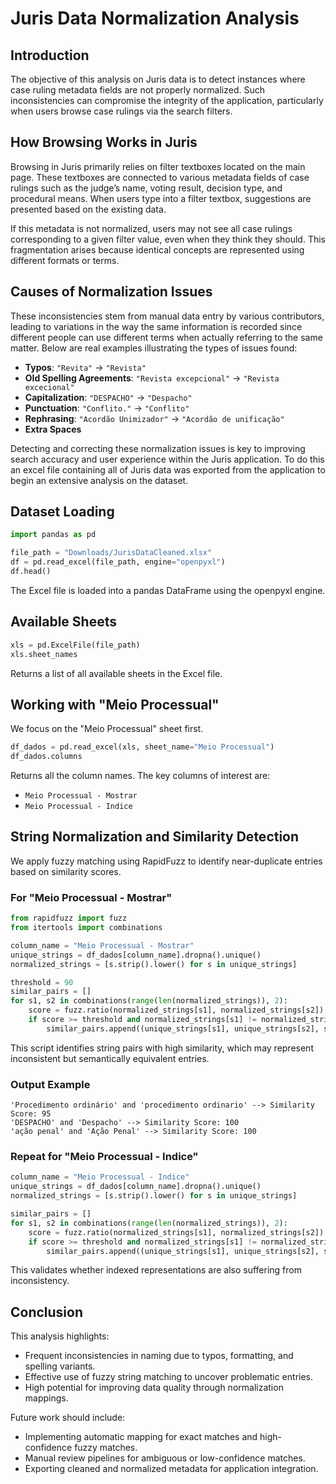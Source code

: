 # Juris Data Normalization Analysis

## Introduction

The objective of this analysis on Juris data is to detect instances where case ruling metadata fields are not properly normalized. Such inconsistencies can compromise the integrity of the application, particularly when users browse case rulings via the search filters.

## How Browsing Works in Juris

Browsing in Juris primarily relies on filter textboxes located on the main page. These textboxes are connected to various metadata fields of case rulings such as the judge’s name, voting result, decision type, and procedural means. When users type into a filter textbox, suggestions are presented based on the existing data.

If this metadata is not normalized, users may not see all case rulings corresponding to a given filter value, even when they think they should. This fragmentation arises because identical concepts are represented using different formats or terms.

## Causes of Normalization Issues

These inconsistencies stem from manual data entry by various contributors, leading to variations in the way the same information is recorded since different people can use different terms when actually referring to the same matter. Below are real examples illustrating the types of issues found:

- **Typos**: `"Revita"` → `"Revista"`
- **Old Spelling Agreements**: `"Revista excepcional"` → `"Revista excecional"`
- **Capitalization**: `"DESPACHO"` → `"Despacho"`
- **Punctuation**: `"Conflito."` → `"Conflito"`
- **Rephrasing**: `"Acordão Unimizador"` → `"Acordão de unificação"`
- **Extra Spaces**

Detecting and correcting these normalization issues is key to improving search accuracy and user experience within the Juris application. 
To do this an excel file containing all of Juris data was exported from the application to begin an extensive analysis on the dataset.

## Dataset Loading

```python
import pandas as pd

file_path = "Downloads/JurisDataCleaned.xlsx"
df = pd.read_excel(file_path, engine="openpyxl")
df.head()
```

The Excel file is loaded into a pandas DataFrame using the openpyxl engine.

## Available Sheets

```python
xls = pd.ExcelFile(file_path)
xls.sheet_names
```

Returns a list of all available sheets in the Excel file.

## Working with "Meio Processual"

We focus on the "Meio Processual" sheet first.

```python
df_dados = pd.read_excel(xls, sheet_name="Meio Processual")
df_dados.columns
```

Returns all the column names. The key columns of interest are:

- `Meio Processual - Mostrar`
- `Meio Processual - Indice`

## String Normalization and Similarity Detection

We apply fuzzy matching using RapidFuzz to identify near-duplicate entries based on similarity scores.

### For "Meio Processual - Mostrar"

```python
from rapidfuzz import fuzz
from itertools import combinations

column_name = "Meio Processual - Mostrar"
unique_strings = df_dados[column_name].dropna().unique()
normalized_strings = [s.strip().lower() for s in unique_strings]

threshold = 90
similar_pairs = []
for s1, s2 in combinations(range(len(normalized_strings)), 2):
    score = fuzz.ratio(normalized_strings[s1], normalized_strings[s2])
    if score >= threshold and normalized_strings[s1] != normalized_strings[s2]:
        similar_pairs.append((unique_strings[s1], unique_strings[s2], score))
```

This script identifies string pairs with high similarity, which may represent inconsistent but semantically equivalent entries.

### Output Example

```
'Procedimento ordinário' and 'procedimento ordinario' --> Similarity Score: 95
'DESPACHO' and 'Despacho' --> Similarity Score: 100
'ação penal' and 'Ação Penal' --> Similarity Score: 100
```

### Repeat for "Meio Processual - Indice"

```python
column_name = "Meio Processual - Indice"
unique_strings = df_dados[column_name].dropna().unique()
normalized_strings = [s.strip().lower() for s in unique_strings]

similar_pairs = []
for s1, s2 in combinations(range(len(normalized_strings)), 2):
    score = fuzz.ratio(normalized_strings[s1], normalized_strings[s2])
    if score >= threshold and normalized_strings[s1] != normalized_strings[s2]:
        similar_pairs.append((unique_strings[s1], unique_strings[s2], score))
```

This validates whether indexed representations are also suffering from inconsistency.

## Conclusion

This analysis highlights:

- Frequent inconsistencies in naming due to typos, formatting, and spelling variants.
- Effective use of fuzzy string matching to uncover problematic entries.
- High potential for improving data quality through normalization mappings.

Future work should include:
- Implementing automatic mapping for exact matches and high-confidence fuzzy matches.
- Manual review pipelines for ambiguous or low-confidence matches.
- Exporting cleaned and normalized metadata for application integration.


